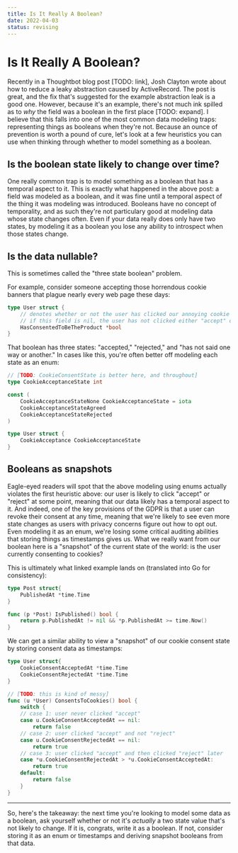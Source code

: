 ```yaml
---
title: Is It Really A Boolean?
date: 2022-04-03
status: revising
---
```


# Is It Really A Boolean?

Recently in a Thoughtbot blog post [TODO: link], Josh Clayton wrote about how to reduce a leaky abstraction caused by ActiveRecord.
The post is great, and the fix that's suggested for the example abstraction leak is a good one.
However, because it's an example, there's not much ink spilled as to _why_ the field was a boolean in the first place [TODO: expand].
I believe that this falls into one of the most common data modeling traps: representing things as booleans when they're not.
Because an ounce of prevention is worth a pound of cure, let's look at a few heuristics you can use when thinking through whether to model something as a boolean.

## Is the boolean state likely to change over time?

One really common trap is to model something as a boolean that has a temporal aspect to it.
This is exactly what happened in the above post: a field was modeled as a boolean, and it was fine until a temporal aspect of the thing it was modeling was introduced.
Booleans have no concept of temporality, and as such they're not particulary good at modeling data whose state changes often.
Even if your data really does only have two states, by modeling it as a boolean you lose any ability to introspect when those states change.

## Is the data nullable?

This is sometimes called the "three state boolean" problem.

For example, consider someone accepting those horrendous cookie banners that plague nearly every web page these days:

```go
type User struct {
    // denotes whether or not the user has clicked our annoying cookie banner
    // if this field is nil, the user has not clicked either "accept" or "reject"
    HasConsentedToBeTheProduct *bool
}
```

That boolean has three states: "accepted," "rejected," and "has not said one way or another."
In cases like this, you're often better off modeling each state as an enum:

```go
// [TODO: CookieConsentState is better here, and throughout]
type CookieAcceptanceState int

const (
    CookieAcceptanceStateNone CookieAcceptanceState = iota
    CookieAcceptanceStateAgreed
    CookieAcceptanceStateRejected
)

type User struct {
    CookieAcceptance CookieAcceptanceState
}
```

## Booleans as snapshots

Eagle-eyed readers will spot that the above modeling using enums actually violates the first heuristic above: our user is likely to click "accept" or "reject" at some point, meaning that our data likely has a temporal aspect to it.
And indeed, one of the key provisions of the GDPR is that a user can revoke their consent at any time, meaning that we're likely to see even more state changes as users with privacy concerns figure out how to opt out.
Even modeling it as an enum, we're losing some critical auditing abilities that storing things as timestamps gives us.
What we really want from our boolean here is a "snapshot" of the current state of the world: is the user currently consenting to cookies?

This is ultimately what linked example lands on (translated into Go for consistency):

```go
type Post struct{
    PublishedAt *time.Time
}

func (p *Post) IsPublished() bool {
    return p.PublishedAt != nil && *p.PublishedAt >= time.Now()
}
```

We can get a similar ability to view a "snapshot" of our cookie consent state by storing consent data as timestamps:

```go
type User struct{
    CookieConsentAcceptedAt *time.Time
    CookieConsentRejectedAt *time.Time
}

// [TODO: this is kind of messy]
func (u *User) ConsentsToCookies() bool {
    switch {
    // case 1: user never clicked "accept" 
    case u.CookieConsentAcceptedAt == nil:
        return false
    // case 2: user clicked "accept" and not "reject"
    case u.CookieConsentRejectedAt == nil:
        return true
    // case 3: user clicked "accept" and then clicked "reject" later
    case *u.CookieConsentRejectedAt > *u.CookieConsentAcceptedAt:
        return true
    default:
        return false
    }
}
```

---

So, here's the takeaway: the next time you're looking to model some data as a boolean, ask yourself whether or not it's _actually_ a two state value that's not likely to change.
If it is, congrats, write it as a boolean.
If not, consider storing it as an enum or timestamps and deriving snapshot booleans from that data.